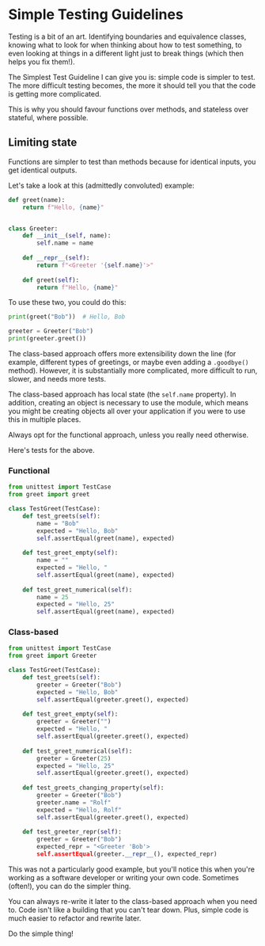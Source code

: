 # Simple Testing Guidelines

Testing is a bit of an art. Identifying boundaries and equivalence classes, knowing what to look for when thinking about how to test something, to even looking at things in a different light just to break things (which then helps you fix them!).

The Simplest Test Guideline I can give you is: simple code is simpler to test. The more difficult testing becomes, the more it should tell you that the code is getting more complicated.

This is why you should favour functions over methods, and stateless over stateful, where possible.

## Limiting state

Functions are simpler to test than methods because for identical inputs, you get identical outputs.

Let's take a look at this (admittedly convoluted) example:

```python
def greet(name):
    return f"Hello, {name}"


class Greeter:
    def __init__(self, name):
        self.name = name
    
    def __repr__(self):
        return f"<Greeter '{self.name}'>"
    
    def greet(self):
        return f"Hello, {name}"
```

To use these two, you could do this:

```python
print(greet("Bob"))  # Hello, Bob

greeter = Greeter("Bob")
print(greeter.greet())
```

The class-based approach offers more extensibility down the line (for example, different types of greetings, or maybe even adding a `.goodbye()` method). However, it is substantially more complicated, more difficult to run, slower, and needs more tests.

The class-based approach has local state (the `self.name` property). In addition, creating an object is necessary to use the module, which means you might be creating objects all over your application if you were to use this in multiple places.

Always opt for the functional approach, unless you really need otherwise.

Here's tests for the above.

### Functional

```python
from unittest import TestCase
from greet import greet

class TestGreet(TestCase):
    def test_greets(self):
        name = "Bob"
        expected = "Hello, Bob"
        self.assertEqual(greet(name), expected)
    
    def test_greet_empty(self):
        name = ""
        expected = "Hello, "
        self.assertEqual(greet(name), expected)
    
    def test_greet_numerical(self):
        name = 25
        expected = "Hello, 25"
        self.assertEqual(greet(name), expected)
```

### Class-based

```python
from unittest import TestCase
from greet import Greeter

class TestGreet(TestCase):
    def test_greets(self):
        greeter = Greeter("Bob")
        expected = "Hello, Bob"
        self.assertEqual(greeter.greet(), expected)
    
    def test_greet_empty(self):
        greeter = Greeter("")
        expected = "Hello, "
        self.assertEqual(greeter.greet(), expected)
    
    def test_greet_numerical(self):
        greeter = Greeter(25)
        expected = "Hello, 25"
        self.assertEqual(greeter.greet(), expected)
    
    def test_greets_changing_property(self):
        greeter = Greeter("Bob")
        greeter.name = "Rolf"
        expected = "Hello, Rolf"
        self.assertEqual(greeter.greet(), expected)
    
    def test_greeter_repr(self):
        greeter = Greeter("Bob")
        expected_repr = "<Greeter 'Bob'>
        self.assertEqual(greeter.__repr__(), expected_repr)
```

This was not a particularly good example, but you'll notice this when you're working as a software developer or writing your own code. Sometimes (often!), you can do the simpler thing.

You can always re-write it later to the class-based approach when you need to. Code isn't like a building that you can't tear down. Plus, simple code is much easier to refactor and rewrite later.

Do the simple thing!